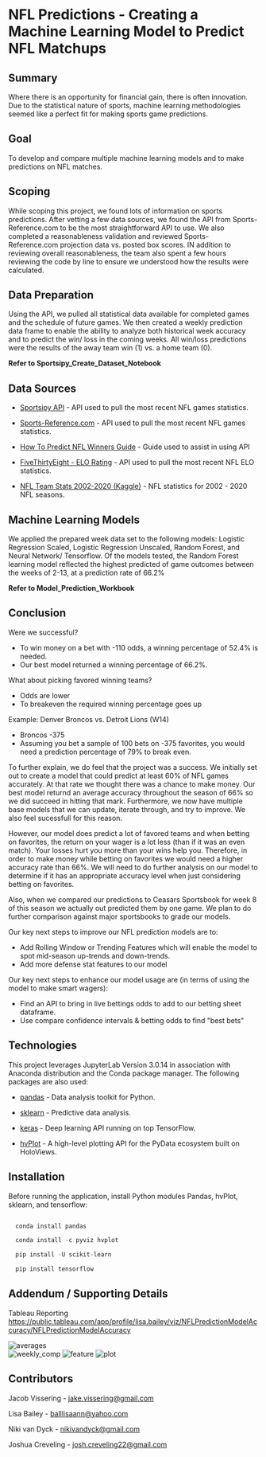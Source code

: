 # NFL Predictions - Creating a Machine Learning Model to Predict NFL Matchups 
## Summary 
Where there is an opportunity for financial gain, there is often innovation. Due to the statistical nature of sports, machine learning methodologies seemed like a perfect fit for making sports game predictions. 

## Goal 
To develop and compare multiple machine learning models and to make predictions on NFL matches. 

## Scoping 
While scoping this project, we found lots of information on sports predictions.  After vetting a few data sources, we found the API from Sports-Reference.com to be the most straightforward API to use.  We also completed a reasonableness validation and reviewed Sports-Reference.com projection data vs. posted box scores.  IN addition to reviewing overall reasonableness, the team also spent a few hours reviewing the code by line to ensure we understood how the results were calculated.  

## Data Preparation
Using the API, we pulled all statistical data available for completed games and the schedule of future games. We then created a weekly prediction data frame to enable the ability to analyze both historical week accuracy and to predict the win/ loss in the coming weeks. All win/loss predictions were the results of the away team win (1) vs. a home team (0).

**Refer to Sportsipy_Create_Dataset_Notebook**

## Data Sources

* [Sportsipy API](https://sportsreference.readthedocs.io/en/stable/) - API used to pull the most recent NFL games statistics. 

* [Sports-Reference.com](https://www.pro-football-reference.com/) - API used to pull the most recent NFL games statistics.

* [How To Predict NFL Winners Guide](https://www.activestate.com/blog/how-to-predict-nfl-winners-with-python/) - Guide used to assist in using API

* [FiveThirtyEight - ELO Rating](https://github.com/fivethirtyeight/nfl-elo-game) - API used to pull the most recent NFL ELO statistics. 

* [NFL Team Stats 2002-2020 (Kaggle)](https://www.kaggle.com/cviaxmiwnptr/nfl-team-stats-20022019-espn?select=nfl_team_stats_2002-2020.csv) - NFL statistics for 2002 - 2020 NFL seasons. 

## Machine Learning Models 
We applied the prepared week data set to the following models: Logistic Regression Scaled, Logistic Regression Unscaled, Random Forest, and  Neural Network/ Tensorflow.  Of the models tested, the Random Forest learning model reflected the highest predicted of game outcomes between the weeks of 2-13, at a prediction rate of 66.2% 

**Refer to Model_Prediction_Workbook**

## Conclusion
Were we successful? 
* To win money on a bet with -110 odds, a winning percentage of 52.4% is needed.
* Our best model returned a winning percentage of 66.2%.

What about picking favored winning teams?
* Odds are lower
* To breakeven the required winning percentage goes up

Example: Denver Broncos vs. Detroit Lions (W14)
* Broncos -375
* Assuming you bet a sample of 100 bets on -375 favorites, you would need a prediction percentage of 79% to break even.

To further explain, we do feel that the project was a success. We initially set out to create a model that could predict at least 60% of NFL games accurately. At that rate we thought there was a chance to make money. Our best model returnd an average accuracy throughout the season of 66% so we did succeed in hitting that mark. Furthermore, we now have multiple base models that we can update, iterate through, and try to improve. We also feel sucessfull for this reason.  

However, our model does predict a lot of favored teams and when betting on favorites, the return on your wager is a lot less (than if it was an even match). Your losses hurt you more than your wins help you. Therefore, in order to make money while betting on favorites we would need a higher accuracy rate than 66%. We will need to do further analysis on our model to determine if it has an appropriate accuracy level when just considering betting on favorites.

Also, when we compared our predictions to Ceasars Sportsbook for week 8 of this season we actually out predicted them by one game. We plan to do further comparison against major sportsbooks to grade our models.

Our key next steps to improve our NFL prediction models are to:
* Add Rolling Window or Trending Features which will enable the model to spot mid-season up-trends and down-trends.
* Add more defense stat features to our model

Our key next steps to enhance our model usage are (in terms of using the model to make smart wagers):
* Find an API to bring in live bettings odds to add to our betting sheet dataframe.
* Use compare confidence intervals & betting odds to find "best bets"


## Technologies

This project leverages JupyterLab Version 3.0.14 in association with Anaconda distribution and the Conda package manager.  The following packages are also used: 

* [pandas](https://github.com/pandas-dev/pandas) - Data analysis toolkit for Python.

* [sklearn](https://scikit-learn.org/stable/) - Predictive data analysis.

* [keras](https://keras.io/) - Deep learning API running on top TensorFlow.

* [hvPlot](https://github.com/holoviz/hvplot) - A high-level plotting API for the PyData ecosystem built on HoloViews.

## Installation

Before running the application, install Python modules Pandas, hvPlot, sklearn, and tensorflow:

```python

  conda install pandas

  conda install -c pyviz hvplot

  pip install -U scikit-learn

  pip install tensorflow

```
## Addendum / Supporting Details
Tableau Reporting 
https://public.tableau.com/app/profile/lisa.bailey/viz/NFLPredictionModelAccuracy/NFLPredictionModelAccuracy

![averages](https://github.com/jake-viss/UW_Fintech_Project_2/blob/main/Resources/season_averages.PNG)  
![weekly_comp](https://github.com/jake-viss/UW_Fintech_Project_2/blob/main/Resources/weekly_comp.PNG) 
![feature](https://github.com/jake-viss/UW_Fintech_Project_2/blob/main/Resources/random_forest_feature.PNG)
![plot](https://github.com/jake-viss/UW_Fintech_Project_2/blob/main/Resources/testing_outcomes.PNG) 

## Contributors

Jacob Vissering - jake.vissering@gmail.com

Lisa Bailey - balllisaann@yahoo.com

Niki van Dyck - nikivandyck@gmail.com

Joshua Creveling - josh.creveling22@gmail.com
